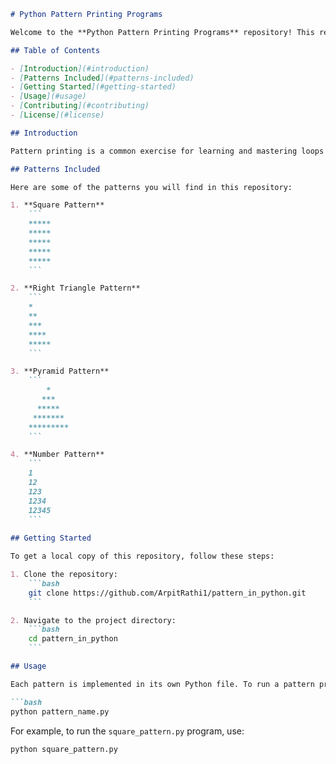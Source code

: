```markdown
# Python Pattern Printing Programs

Welcome to the **Python Pattern Printing Programs** repository! This repository is a collection of Python scripts that generate various patterns using loops and conditionals. These programs are perfect for beginners to practice and enhance their understanding of control structures in Python.

## Table of Contents

- [Introduction](#introduction)
- [Patterns Included](#patterns-included)
- [Getting Started](#getting-started)
- [Usage](#usage)
- [Contributing](#contributing)
- [License](#license)

## Introduction

Pattern printing is a common exercise for learning and mastering loops and conditionals in programming. This repository includes a variety of pattern printing programs that range from simple shapes to more complex designs.

## Patterns Included

Here are some of the patterns you will find in this repository:

1. **Square Pattern**
    ```
    *****
    *****
    *****
    *****
    *****
    ```

2. **Right Triangle Pattern**
    ```
    *
    **
    ***
    ****
    *****
    ```

3. **Pyramid Pattern**
    ```
        *
       ***
      *****
     *******
    *********
    ```

4. **Number Pattern**
    ```
    1
    12
    123
    1234
    12345
    ```
    
## Getting Started

To get a local copy of this repository, follow these steps:

1. Clone the repository:
    ```bash
    git clone https://github.com/ArpitRathi1/pattern_in_python.git
    ```

2. Navigate to the project directory:
    ```bash
    cd pattern_in_python
    ```

## Usage

Each pattern is implemented in its own Python file. To run a pattern printing program, use the following command:

```bash
python pattern_name.py
```

For example, to run the `square_pattern.py` program, use:

```bash
python square_pattern.py
```
